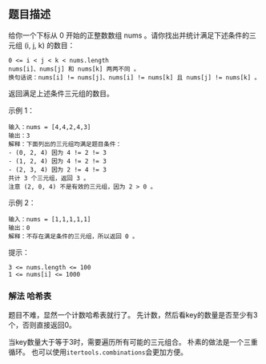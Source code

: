 ## 题目描述
给你一个下标从 0 开始的正整数数组 nums 。请你找出并统计满足下述条件的三元组 (i, j, k) 的数目：

```
0 <= i < j < k < nums.length
nums[i]、nums[j] 和 nums[k] 两两不同 。
换句话说：nums[i] != nums[j]、nums[i] != nums[k] 且 nums[j] != nums[k] 。
```
返回满足上述条件三元组的数目。

示例 1：
```
输入：nums = [4,4,2,4,3]
输出：3
解释：下面列出的三元组均满足题目条件：
- (0, 2, 4) 因为 4 != 2 != 3
- (1, 2, 4) 因为 4 != 2 != 3
- (2, 3, 4) 因为 2 != 4 != 3
共计 3 个三元组，返回 3 。
注意 (2, 0, 4) 不是有效的三元组，因为 2 > 0 。
```
示例 2：
```
输入：nums = [1,1,1,1,1]
输出：0
解释：不存在满足条件的三元组，所以返回 0 。
```

提示：
```
3 <= nums.length <= 100
1 <= nums[i] <= 1000
```

### 解法 哈希表
题目不难，显然一个计数哈希表就行了。
先计数，然后看key的数量是否至少有3个，否则直接返回0。

当key数量大于等于3时，需要遍历所有可能的三元组合。
朴素的做法是一个三重循环。
也可以使用`itertools.combinations`会更加方便。